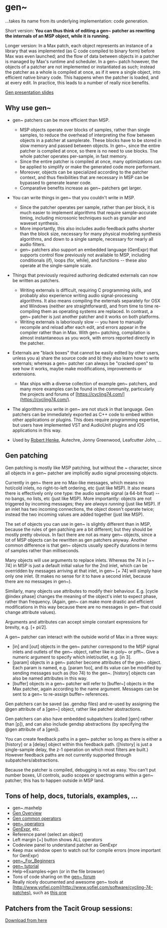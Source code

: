 # gen~

...takes its name from its underlying implementation: code *gen*eration. 

Short version: **You can thus think of editing a gen~ patcher as rewriting the internals of an MSP object, while it is running.** 

Longer version: In a Max patch, each object represents an instance of a library that was implemented (as C code compiled to binary form) before Max was even launched; and the flow of data between objects in a patcher is managed by Max's runtime and scheduler. In a gen~ patch however, the objects of a patcher are not implemented or instantiated as such; instead the patcher as a whole is compiled at once, as if it were a single object, into efficient native binary code. This happens when the patcher is loaded, and at every edit. In practice, this leads to a number of really nice benefits.

[Gen presentation slides](Gen.pdf)

## Why use gen~

- gen~ patchers can be more efficient than MSP. 
	- MSP objects operate over blocks of samples, rather than single samples, to reduce the overhead of interpreting the flow between objects in a patcher at samplerate. These blocks have to be stored in slow memory and passed between objects. In gen~, since the entire patcher is compiled at once, so there is no need to use blocks. The whole patcher operates per-sample, in fast memory. 
	- Since the entire patcher is compiled at once, many optimizations can be applied to simplify or make the generated code more performant.
	- Moreover, objects can be specialized according to the patcher context, and thus flexibilities that are necessary in MSP can be bypassed to generate leaner code.
	- Comparative benefits increase as gen~ patchers get larger. 

- You can write things in gen~ that you couldn't write in MSP.
	- Since the patcher operates per sample, rather than per block, it is much easier to implement algorithms that require sample-accurate timing, including microsonic techniques such as granular and waveset synthesis.
	- More importantly, this also includes audio feedback paths shorter than the block size, necessary for many physical modeling synthesis algorithms, and down to a single sample, necessary for nearly all audio filters. 
	- gen~ patchers also support an embedded language (GenExpr) that supports control flow previously not available to MSP, including conditionals (if), loops (for, while), and functions -- these also operate at the single-sample scale.

- Things that previously required authoring dedicated externals can now be written as patchers. 
	- Writing externals is difficult, requiring C programming skills, and probably also experience writing audio signal-processing algorithms. It also means compiling the externals separately for OSX and Windows (neither are straightforward), and from time to time re-compiling them as operating systems are replaced. In contrast, a gen~ patcher is just another patcher and it works on both platforms.
	- Writing externals is laboriously slow -- you have to manually recompile and reload after each edit, and errors appear in the compiler rather than in Max. With gen~ patching, compilation is almost instantaneous as you work, with errors reported directly in the patcher.
- Externals are "black boxes" that cannot be easily edited by other users, unless you a) share the source code and b) they also learn how to write externals; whereas a gen~ patcher can always be "cracked open" to see how it works, maybe make modifications, improvements or extensions. 
	- Max ships with a diverse collection of example gen~ patchers, and many more examples can be found in the community, particularly the projects and forums of [https://cycling74.com/](https://cycling74.com/).
- The algorithms you write in gen~ are not stuck in that language. Gen patchers can be immediately exported as C++ code to embed within other applications or plugins. This does require programming expertise, but users have implemented VST and AudioUnit plugins and iOS applications in this way.

- Used by [Robert Henke](http://www.roberthenke.com/concerts/lumiere.html), Autechre, Jonny Greenwood, Leafcutter John, ...

## Gen patching

Gen patching is mostly like MSP patching, but without the ~ character, since all objects in a gen~ patcher are implicitly audio signal processing objects.

Currently in gen~ there are no Max-like messages, which means no hot/cold inlets, no right-to-left ordering, etc (just like MSP). It also means there is effectively only one type: the audio sample signal (a 64-bit float) -- no bangs, no lists, etc (just like MSP). More importantly: objects are not triggered by incoming messages; they are *always running* (just like MSP). If an inlet has two incoming connections, the object doesn't operate twice; instead the two incoming values are added together (just like MSP).

The set of objects you can use in gen~ is slightly different than in MSP, because the rules of gen patching are a bit different; but they should be mostly pretty obvious. In fact there are not as many gen~ objects, since a lot of MSP objects can be rewritten as gen patchers anyway. Another common difference is that gen~ objects usually specify durations in terms of samples rather than milliseconds.

Many objects will use arguments to replace inlets. Whereas the 74 in [+~ 74] in MSP is just a default initial value for the 2nd inlet, which can be overridden by messages arriving at that inlet, in gen~ [+ 74] will simply have only one inlet. (It makes no sense for it to have a second inlet, because there are no messages in gen~).

Similarly, many objects use attributes to modify their behaviour. E.g. [cycle @index phase] changes the meaning of the object's inlet to expect phase, rather than frequency. (Again, gen~ can make more drastic and efficient modifications in this way because there are no messages in gen~ that could change attribute values). 

Arguments and attributes can accept simple constant expressions for brevity, e.g. [+ pi/2].

A gen~ patcher can interact with the outside world of Max in a three ways:

- [in] and [out] objects in the gen~ patcher correspond to the MSP signal inlets and outlets of the gen~ object, rather like in poly~ or pfft~. Give a numeric argument to specify which inlet/outlet, e.g. [in 3].
- [param] objects in a gen~ patcher become attributes of the gen~ object. Each param is named, e.g. [param foo], and its value can be modified by sending messages such as (foo 74) to the gen~. [history] objects can also be named attributes in this way.
- [buffer] objects in a gen~ patcher will refer to [buffer~] objects in the Max patcher, again according to the name argument. Messages can be sent to a gen~ to re-assign buffer~ references.

Gen patchers can be saved (as .gendsp files) and re-used by assigning the @gen attribute of a [gen~] object, rather like patcher abstractions.

Gen patchers can also have embedded subpatchers (called [gen] rather than [p]), and can also include gendsp abstractions (by specifying the @gen attribute of a [gen]).

You can create feedback paths in a gen~ patcher so long as there is either a [history] or a [delay] object within this feedback path. ([history] is just a single-sample delay, the z-1 operation on which most filters are built.) However feedback paths are not currently supported through subpatchers/abstractions.

Because the patcher is compiled, debugging is not as easy. You can't put number boxes, UI controls, audio scopes or spectrograms within a gen~ patcher; this has to happen outside in MSP land.

## Tons of help, docs, tutorials, examples, ...

- gen~.maxhelp
- [Gen Overview](https://docs.cycling74.com/max7/vignettes/gen_overview)
- [Gen common operators](https://docs.cycling74.com/max7/vignettes/gen_common_operators)
- [gen~ operators](https://docs.cycling74.com/max7/vignettes/gen~_operators)
- [GenExpr](https://docs.cycling74.com/max7/vignettes/gen_genexpr), etc.
- Reference panel (select an object)
- Left margin [+] button shows ALL operators
- Codeview panel to understand patcher as GenExpr
- Keep max window open to watch out for compile errors (more important for GenExpr)
- [gen~_For_Beginners](https://cycling74.com/wiki/index.php?title=gen~_For_Beginners)
- [gen~ tutorial](https://cycling74.com/2011/11/07/gen-tutorial-1-the-garden-of-earthly-delays/)
- Help->Examples->gen (or in the file browser)
- Tons of code sharing on the [gen~ forum](https://cycling74.com/forums/forum/gen/)
- Really nicely documented and awesome gen~ tools at [http://www.yofiel.com](http://www.yofiel.com/software/cycling-74-patches), such as [this one](http://www.yofiel.com/software/cycling-74-patches/antialiased-oscillators)

## Patchers from the Tacit Group sessions:

[Download from here](https://github.com/grrrwaaa/courses/tree/master/gen)






